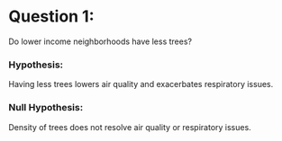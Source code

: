# Question 1: 
Do lower income neighborhoods have less trees?

### Hypothesis:  
Having less trees lowers air quality and exacerbates respiratory  issues.

### Null Hypothesis: 
Density of trees does not resolve air quality or respiratory issues.
